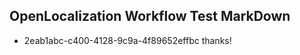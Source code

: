 ## OpenLocalization Workflow Test MarkDown
* 2eab1abc-c400-4128-9c9a-4f89652effbc thanks!

<!--HONumber=Jul16_HO3-->


